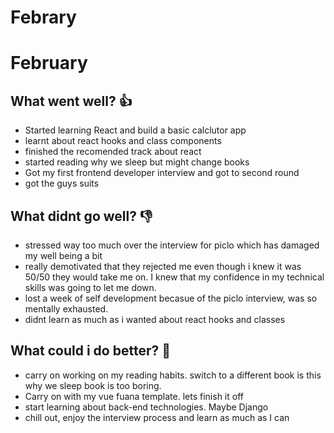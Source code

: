 # Febrary

# February

## What went well? 👍

- Started learning React and build a basic calclutor app
- learnt about react hooks and class components
- finished the recomended track about react
- started reading why we sleep but might change books
- Got my first frontend developer interview and got to second round
- got the guys suits

## What didnt go well? 👎

- stressed way too much over the interview for piclo which has damaged my well being a bit
- really demotivated that they rejected me even though i knew it was 50/50 they would take me on. I knew that my confidence in my technical skills was going to let me down.
- lost a week of self development becasue of the piclo interview, was so mentally exhausted.
- didnt learn as much as i wanted about react hooks and classes

## What could i do better? 💪

- carry on working on my reading habits. switch to a different book is this why we sleep book is too boring.
- Carry on with my vue fuana template. lets finish it off
- start learning about back-end technologies. Maybe Django
- chill out, enjoy the interview process and learn as much as I can